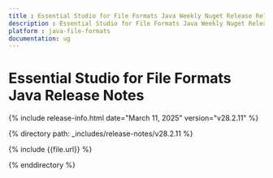 ```yaml
---
title : Essential Studio for File Formats Java Weekly Nuget Release Release Notes  
description : Essential Studio for File Formats Java Weekly Nuget Release Release Notes  
platform : java-file-formats
documentation: ug
---
```


# Essential Studio for File Formats Java  Release Notes  

{% include release-info.html date="March 11, 2025" version="v28.2.11" %} 

{% directory path: _includes/release-notes/v28.2.11 %}

{% include {{file.url}} %}

{% enddirectory %}